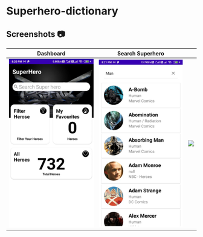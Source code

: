 # Superhero-dictionary
## Screenshots :camera:

|                        Dashboard                     |                      Search Superhero                 |                                                       |
| :--------------------------------------------------: | :---------------------------------------------------: | :---------------------------------------------------: |
|             <img src="Screenshots/1.jpeg">           |              <img src="Screenshots/2.jpeg">           |        <img src="screenshots/3.add%20post.jpg">       |
